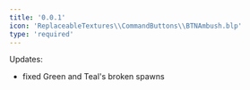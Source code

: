 ```yaml
---
title: '0.0.1'
icon: 'ReplaceableTextures\\CommandButtons\\BTNAmbush.blp'
type: 'required'
---
```

Updates:
 - fixed Green and Teal's broken spawns

